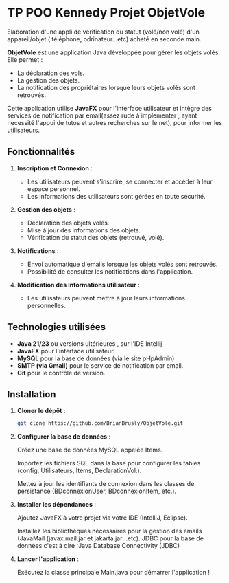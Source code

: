 # TP POO Kennedy Projet ObjetVole
Elaboration d'une appli de verification du statut (volé/non volé) d'un appareil/objet ( téléphone, odrinateur...etc) acheté en seconde main.

**ObjetVole** est une application Java développée pour gérer les objets volés. Elle permet :
- La déclaration des vols.
- La gestion des objets.
- La notification des propriétaires lorsque leurs objets volés sont retrouvés.

Cette application utilise **JavaFX** pour l'interface utilisateur et intègre des services de notification par email(assez rude à implementer , ayant necessité l'appui de tutos et autres recherches sur le net), pour informer les utilisateurs.

## Fonctionnalités
1. **Inscription et Connexion** :
   - Les utilisateurs peuvent s'inscrire, se connecter et accéder à leur espace personnel.
   - Les informations des utilisateurs sont gérées en toute sécurité.

2. **Gestion des objets** :
   - Déclaration des objets volés.
   - Mise à jour des informations des objets.
   - Vérification du statut des objets (retrouvé, volé).

3. **Notifications** :
   - Envoi automatique d'emails lorsque les objets volés sont retrouvés.
   - Possibilité de consulter les notifications dans l'application.

4. **Modification des informations utilisateur** :
   - Les utilisateurs peuvent mettre à jour leurs informations personnelles.

## Technologies utilisées
- **Java 21/23** ou versions ultérieures , sur l'IDE Intellij
- **JavaFX** pour l'interface utilisateur.
- **MySQL** pour la base de données (via le site pHpAdmin)
- **SMTP (via Gmail)** pour le service de notification par email.
- **Git** pour le contrôle de version.

## Installation
1. **Cloner le dépôt** :
   ```bash
   git clone https://github.com/BrianBrusly/ObjetVole.git

2. **Configurer la base de données** :

    Créez une base de données MySQL appelée Items.

    Importez les fichiers SQL dans la base pour configurer les tables (config, Utilisateurs, Items, DeclarationVol.).

    Mettez à jour les identifiants de connexion dans les classes de persistance (BDconnexionUser, BDconnexionItem, etc.).

3. **Installer les dépendances** :

    Ajoutez JavaFX à votre projet via votre IDE (IntelliJ, Eclipse).

    Installez les bibliothèques nécessaires pour la gestion des emails (JavaMail (javax.mail.jar et jakarta.jar ..etc).
    JDBC pour la base de données c'est à dire :Java Database Connectivity (JDBC)

5. **Lancer l'application** :

    Exécutez la classe principale Main.java pour démarrer l'application !
